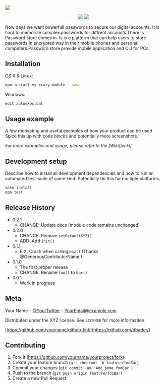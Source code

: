 ![][header]

<p align="center">
   <img src="https://img.shields.io/badge/reactJs-%20v17.0.1-blue"/>
   <img src="https://img.shields.io/badge/node-javascript-green"/>
</p>
 

Now days we want powerfull passwords to secure our digital accounts. It is hard to memorize complex passwords for diffrent accounts.There is Password store comes in. Is is a platform that can help users to store passwords in encrypted way in their mobile phones and personal computers.Password store provide mobile application and CLI for PCs.

## Installation

OS X & Linux:

```sh
npm install my-crazy-module --save
```

Windows:

```sh
edit autoexec.bat
```

## Usage example

A few motivating and useful examples of how your product can be used. Spice this up with code blocks and potentially more screenshots.

_For more examples and usage, please refer to the [Wiki][wiki]._

## Development setup

Describe how to install all development dependencies and how to run an automated test-suite of some kind. Potentially do this for multiple platforms.

```sh
make install
npm test
```

## Release History

* 0.2.1
    * CHANGE: Update docs (module code remains unchanged)
* 0.2.0
    * CHANGE: Remove `setDefaultXYZ()`
    * ADD: Add `init()`
* 0.1.1
    * FIX: Crash when calling `baz()` (Thanks @GenerousContributorName!)
* 0.1.0
    * The first proper release
    * CHANGE: Rename `foo()` to `bar()`
* 0.0.1
    * Work in progress

## Meta

Your Name – [@YourTwitter](https://twitter.com/dbader_org) – YourEmail@example.com

Distributed under the XYZ license. See ``LICENSE`` for more information.

[https://github.com/yourname/github-link](https://github.com/dbader/)

## Contributing

1. Fork it (<https://github.com/yourname/yourproject/fork>)
2. Create your feature branch (`git checkout -b feature/fooBar`)
3. Commit your changes (`git commit -am 'Add some fooBar'`)
4. Push to the branch (`git push origin feature/fooBar`)
5. Create a new Pull Request

<!-- Markdown link & img dfn's -->
[node-js]: https://img.shields.io/badge/node-javascript-green
[npm-image]: https://img.shields.io/badge/node-v12.18.3-green
[mongo-url]: https://img.shields.io/badge/mongodb-v4.4-brightgreen
[react-url]: https://img.shields.io/badge/reactJs-%20v17.0.1-blue
[types-url]: https://img.shields.io/badge/typescript-4.1.5-%236E97CC
[mongo-conn]: https://www.mongodb.com/blog/post/quick-start-nodejs-mongodb--how-to-get-connected-to-your-database
[header]: screenshots/password_store_header.png
